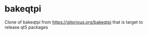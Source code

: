 bakeqtpi
========

Clone of bakeqtpi from https://gitorious.org/bakeqtpi that is target to release qt5 packages